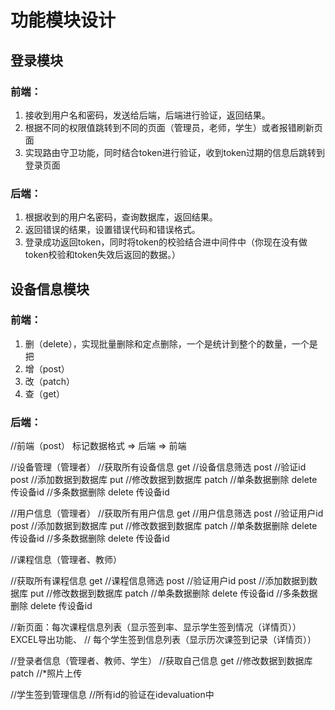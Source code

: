 <!--
 * @Author           : Albert Wang
 * Copyright Notice : Copyright (c) 2022 Albert Wang 王子睿, All Rights Reserved.
 * @Time             : 2022-01-27 23:37:15
 * @Description      :
 * @Email            : shadowofgost@outlook.com
 * @FilePath         : /WebBackend/整体技术框架设计.md
 * @LastAuthor       : Albert Wang
 * @LastTime         : 2022-01-27 23:58:40
 * @Software         : Vscode
-->
# 功能模块设计
## 登录模块
### 前端：
1. 接收到用户名和密码，发送给后端，后端进行验证，返回结果。
2. 根据不同的权限值跳转到不同的页面（管理员，老师，学生）或者报错刷新页面
3. 实现路由守卫功能，同时结合token进行验证，收到token过期的信息后跳转到登录页面
### 后端：
1. 根据收到的用户名密码，查询数据库，返回结果。
2. 返回错误的结果，设置错误代码和错误格式。
3. 登录成功返回token，同时将token的校验结合进中间件中（你现在没有做token校验和token失效后返回的数据。）

## 设备信息模块
### 前端：
1. 删（delete），实现批量删除和定点删除，一个是统计到整个的数量，一个是把
2. 增（post）
3. 改（patch）
4. 查（get）
### 后端：
//前端（post） 标记数据格式   => 后端 => 前端

//设备管理（管理者）
//获取所有设备信息 get
//设备信息筛选 post
//验证id post
//添加数据到数据库 put
//修改数据到数据库 patch
//单条数据删除 delete 传设备id
//多条数据删除 delete 传设备id



//用户信息（管理者）
//获取所有用户信息 get
//用户信息筛选 post
//验证用户id post
//添加数据到数据库 put
//修改数据到数据库 patch
//单条数据删除 delete 传设备id
//多条数据删除 delete 传设备id

//课程信息（管理者、教师）

//获取所有课程信息 get
//课程信息筛选 post
//验证用户id post
//添加数据到数据库 put
//修改数据到数据库 patch
//单条数据删除 delete 传设备id
//多条数据删除 delete 传设备id

//新页面：每次课程信息列表（显示签到率、显示学生签到情况（详情页）） EXCEL导出功能、
//        每个学生签到信息列表（显示历次课签到记录（详情页））


//登录者信息（管理者、教师、学生）
//获取自己信息 get
//修改数据到数据库 patch
//*照片上传

//学生签到管理信息
//所有id的验证在idevaluation中
